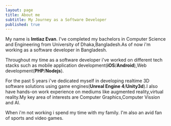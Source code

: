```yaml
---
layout: page
title: About me
subtitle: My Journey as a Software Developer
published: true
---
```



My name is **Imtiaz Evan**.
I've completed my bachelors in Computer Science and Engineering from University of Dhaka,Bangladesh.As of now i'm working as a software developer in Bangladesh.

Throughout my time as a software developer i've worked on different tech stacks such as mobile application development(**iOS**/**Android**),Web development(**PHP**/**Nodejs**).

For the past 5 years i've dedicated myself in developing realtime 3D software solutions using game engines(**Unreal Engine 4**/**Unity3d**).I also have hands-on work experience on mediums like augmented reality,virtual reality.My key area of interests are Computer Graphics,Computer Vission and AI.

When i'm not working i spend my time with my family. I'm also an avid fan of sports and video games.
